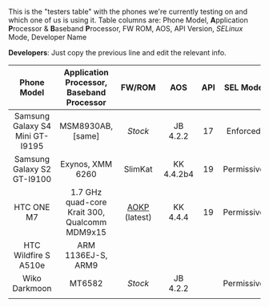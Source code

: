 This is the "testers table" with the phones we're currently testing on and which one of us is using it. Table columns are: Phone Model, **A**pplication **P**rocessor & **B**aseband **P**rocessor, FW ROM, AOS, API Version, *SELinux* Mode, Developer Name

**Developers**: Just copy the previous line and edit the relevant info.

|           Phone Model           |   Application Processor, Baseband Processor   |               FW/ROM              |     AOS    | API |  SEL Mode  | DEV |
|:-------------------------------:|:---------------------------------------------:|:---------------------------------:|:----------:|:---:|:----------:|:-------:|
| Samsung Galaxy S4 Mini GT-I9195 |               MSM8930AB, [same]               |              *Stock*              |  JB 4.2.2  |  17 |  Enforced  |  E:V:A  |
|    Samsung Galaxy S2 GT-I9100   |                Exynos, XMM 6260               |              SlimKat              | KK 4.4.2b4 |  19 | Permissive |  E:V:A  |
|            HTC ONE M7           | 1.7 GHz quad-core Krait 300, Qualcomm MDM9x15 | [AOKP](http://aokp.co/) (latest)  |  KK 4.4.4  |  19 | Permissive | SecUpwN |
|       HTC Wildfire S A510e      |               ARM 1136EJ-S, ARM9              |                                   |            |     |            |  He3556 |
|          Wiko Darkmoon          |                     MT6582                    |              *Stock*              |  JB 4.2.2  |     | Permissive | andr3jx |
|                                 |                                               |                                   |            |     |            |         |